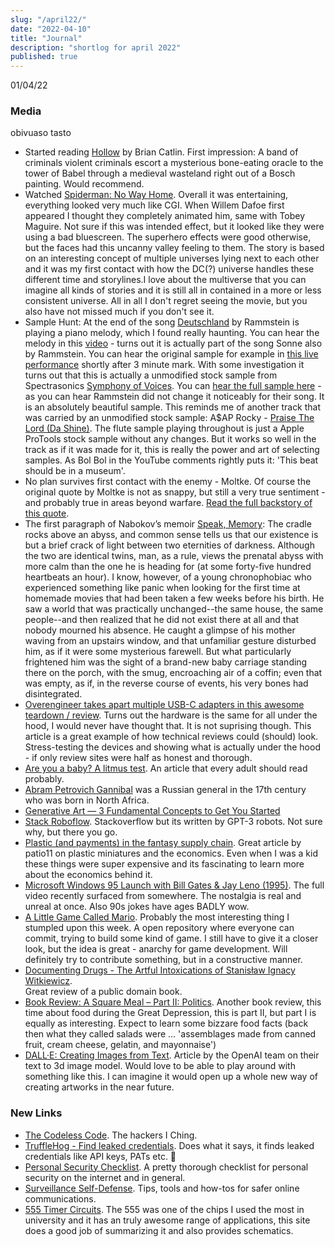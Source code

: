 ```yaml
---
slug: "/april22/"
date: "2022-04-10"
title: "Journal"
description: "shortlog for april 2022"
published: true
---
```


01/04/22

### Media

obivuaso tasto

- Started reading [Hollow](https://www.goodreads.com/book/show/56212878-hollow) by Brian Catlin. First impression: A band of criminals violent criminals escort a mysterious bone-eating oracle to the tower of Babel through a medieval wasteland right out of a Bosch painting. Would recommend.
- Watched [Spiderman: No Way Home](https://www.imdb.com/title/tt10872600/). Overall it was entertaining, everything looked very much like CGI. When Willem Dafoe first appeared I thought they completely animated him, same with Tobey Maguire. Not sure if this was intended effect, but it looked like they were using a bad bluescreen. The superhero effects were good otherwise, but the faces had this uncanny valley feeling to them. The story is based on an interesting concept of multiple universes lying next to each other and it was my first contact with how the DC(?) universe handles these different time and storylines.I love about the multiverse that you can imagine all kinds of stories and it is still all in contained in a more or less consistent universe. All in all I don't regret seeing the movie, but you also have not missed much if you don't see it.
- Sample Hunt: At the end of the song [Deutschland](https://www.youtube.com/watch?v=NeQM1c-XCDc) by Rammstein is playing a piano melody, which I found really haunting. You can hear the melody in this [video](https://youtu.be/oIhoUAqxSxw) - turns out it is actually part of the song Sonne also by Rammstein. You can hear the original sample for example in [this live performance](https://youtu.be/HB7YuLsIN-w) shortly after 3 minute mark. With some investigation it turns out that this is actually a unmodified stock sample from Spectrasonics [Symphony of Voices](https://www.spectrasonics.net/products/legacy/symphonyofvoices.php).  You can [hear the full sample here](https://youtu.be/jgdvxQ1BqhI) - as you can hear Rammstein did not change it noticeably for their song. It is an absolutely beautiful sample. This reminds me of another track that was carried by an unmodified stock sample: A$AP Rocky - [Praise The Lord (Da Shine)](https://www.youtube.com/watch?v=Kbj2Zss-5GY). The flute sample playing throughout is just a Apple ProTools stock sample without any changes. But it works so well in the track as if it was made for it, this is really the power and art of selecting samples. As Bol Bol in the YouTube comments rightly puts it: 'This beat should be in a museum'.
- No plan survives first contact with the enemy - Moltke. Of course the original quote by Moltke is not as snappy, but still a very true sentiment - and probably true in areas beyond warfare. [Read the full backstory of this quote](https://www.google.com/amp/s/quoteinvestigator.com/2021/05/04/no-plan/amp/).
- The first paragraph of Nabokov’s memoir [Speak, Memory](https://www.goodreads.com/book/show/30594.Speak_Memory): The cradle rocks above an abyss, and common sense tells us that our existence is but a brief crack of light between two eternities of darkness. Although the two are identical twins, man, as a rule, views the prenatal abyss with more calm than the one he is heading for (at some forty-five hundred heartbeats an hour). I know, however, of a young chronophobiac who experienced something like panic when looking for the first time at homemade movies that had been taken a few weeks before his birth. He saw a world that was practically unchanged--the same house, the same people--and then realized that he did not exist there at all and that nobody mourned his absence. He caught a glimpse of his mother waving from an upstairs window, and that unfamiliar gesture disturbed him, as if it were some mysterious farewell. But what particularly frightened him was the sight of a brand-new baby carriage standing there on the porch, with the smug, encroaching air of a coffin; even that was empty, as if, in the reverse course of events, his very bones had disintegrated.
- [Overengineer takes apart multiple USB-C adapters in this awesome teardown / review](https://overengineer.dev/blog/2021/04/25/usb-c-hub-madness.html#fnref:1). Turns out the hardware is the same for all under the hood, I would never have thought that. It is not suprising though. This article is a great example of how technical reviews could (should) look. Stress-testing the devices and showing what is actually under the hood - if only review sites were half as honest and thorough.
- [Are you a baby? A litmus test](https://haleynahman.substack.com/p/95-are-you-baby-a-litmus-test). An article that every adult should read probably.
- [Abram Petrovich Gannibal](https://en.m.wikipedia.org/wiki/Abram_Petrovich_Gannibal) was a Russian general in the 17th century who was born in North Africa.
- [Generative Art — 3 Fundamental Concepts to Get You Started](https://levelup.gitconnected.com/generative-art-3-fundamental-concepts-to-get-you-started-44205dae167)
- [Stack Roboflow](https://stackroboflow.com). Stackoverflow but its written by GPT-3 robots. Not sure why, but there you go.
- [Plastic (and payments) in the fantasy supply chain](https://bam.kalzumeus.com/archive/payments-and-plastic-in-the-fantasy-supply-chain/). Great article by patio11 on plastic miniatures and the economics. Even when I was a kid these things were super expensive and its fascinating to learn more about the economics behind it.
- [Microsoft Windows 95 Launch with Bill Gates & Jay Leno (1995)](https://gizmodo.com/the-best-and-worst-moments-from-the-full-windows-95-lau-1848758485). The full video recently surfaced from somewhere. The nostalgia is real and unreal at once. Also 90s jokes have ages BADLY wow.
- [A Little Game Called Mario](https://github.com/iznaut/a-little-game-called-mario). Probably the most interesting thing I stumpled upon this week. A open repository where everyone can commit, trying to build some kind of game. I still have to give it a closer look, but the idea is great - anarchy for game development. Will definitely try to contribute something, but in a constructive manner.
- [Documenting Drugs - The Artful Intoxications of Stanisław Ignacy Witkiewicz](https://publicdomainreview.org/essay/documenting-drugs).  
Great review of a public domain book.
- [Book Review: A Square Meal – Part II: Politics](https://slimemoldtimemold.com/2022/04/06/book-review-a-square-meal-part-ii-politics/). Another book review, this time about food during the Great Depression, this is part II, but part I is equally as interesting. Expect to learn some bizzare food facts (back then what they called salads were ... 'assemblages made from canned fruit, cream cheese, gelatin, and mayonnaise')
- [DALL·E: Creating Images from Text](https://openai.com/blog/dall-e/). Article by the OpenAI team on their text to 3d image model. Would love to be able to play around with something like this. I can imagine it would open up a whole new way of creating artworks in the near future.

### New Links

- [The Codeless Code](http://thecodelesscode.com/). The hackers I Ching.
- [TruffleHog - Find leaked credentials](https://github.com/trufflesecurity/trufflehog). Does what it says, it finds leaked credentials like API keys, PATs etc. 🐷 
- [Personal Security Checklist](https://github.com/Lissy93/personal-security-checklist). A pretty thorough checklist for personal security on the internet and in general.
- [Surveillance Self-Defense](https://ssd.eff.org/). Tips, tools and how-tos for safer online communications. 
- [555 Timer Circuits](https://www.555-timer-circuits.com/). The 555 was one of the chips I used the most in university and it has an truly awesome range of applications, this site does a good job of summarizing it and also provides schematics.
